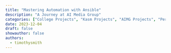 ```yaml
---
title: "Mastering Automation with Ansible"
description: "A Journey at AI Media Group"
categories: ["College Projects", "Kasm Projects", "AIMG Projects", "Personal Projects", "Automation", "File Systems", "General Tech and Knowledge", "Networking and Servers", "Software and Tools", "Tutorials and Guides", "Virtualization", "Web Development"]
date: 2023-12-04
draft: false
showauthor: false
authors:
  - timothysmith
---
```

